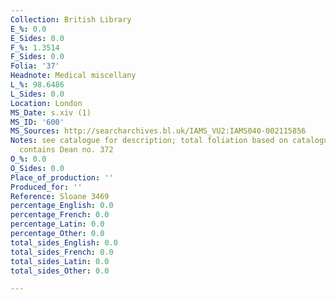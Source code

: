 ```yaml
---
Collection: British Library
E_%: 0.0
E_Sides: 0.0
F_%: 1.3514
F_Sides: 0.0
Folia: '37'
Headnote: Medical miscellany
L_%: 98.6486
L_Sides: 0.0
Location: London
MS_Date: s.xiv (1)
MS_ID: '600'
MS_Sources: http://searcharchives.bl.uk/IAMS_VU2:IAMS040-002115856
Notes: see catalogue for description; total foliation based on catalogue description;
  contains Dean no. 372
O_%: 0.0
O_Sides: 0.0
Place_of_production: ''
Produced_for: ''
Reference: Sloane 3469
percentage_English: 0.0
percentage_French: 0.0
percentage_Latin: 0.0
percentage_Other: 0.0
total_sides_English: 0.0
total_sides_French: 0.0
total_sides_Latin: 0.0
total_sides_Other: 0.0

---
```


